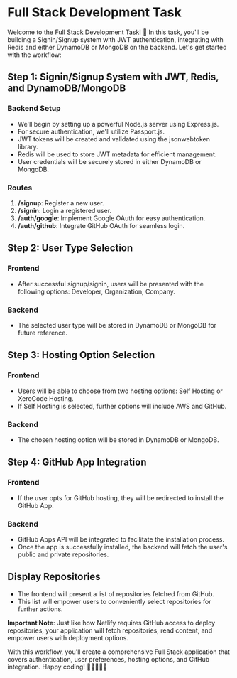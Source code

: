 # Full Stack Development Task

Welcome to the Full Stack Development Task! 🚀 In this task, you'll be building a Signin/Signup system with JWT authentication, integrating with Redis and either DynamoDB or MongoDB on the backend. Let's get started with the workflow:

## Step 1: Signin/Signup System with JWT, Redis, and DynamoDB/MongoDB

### Backend Setup
- We'll begin by setting up a powerful Node.js server using Express.js.
- For secure authentication, we'll utilize Passport.js.
- JWT tokens will be created and validated using the jsonwebtoken library.
- Redis will be used to store JWT metadata for efficient management.
- User credentials will be securely stored in either DynamoDB or MongoDB.

### Routes
1. **/signup**: Register a new user.
2. **/signin**: Login a registered user.
3. **/auth/google**: Implement Google OAuth for easy authentication.
4. **/auth/github**: Integrate GitHub OAuth for seamless login.

## Step 2: User Type Selection

### Frontend
- After successful signup/signin, users will be presented with the following options: Developer, Organization, Company.

### Backend
- The selected user type will be stored in DynamoDB or MongoDB for future reference.

## Step 3: Hosting Option Selection

### Frontend
- Users will be able to choose from two hosting options: Self Hosting or XeroCode Hosting.
- If Self Hosting is selected, further options will include AWS and GitHub.

### Backend
- The chosen hosting option will be stored in DynamoDB or MongoDB.

## Step 4: GitHub App Integration

### Frontend
- If the user opts for GitHub hosting, they will be redirected to install the GitHub App.

### Backend
- GitHub Apps API will be integrated to facilitate the installation process.
- Once the app is successfully installed, the backend will fetch the user's public and private repositories.

## Display Repositories
- The frontend will present a list of repositories fetched from GitHub.
- This list will empower users to conveniently select repositories for further actions.

**Important Note**: Just like how Netlify requires GitHub access to deploy repositories, your application will fetch repositories, read content, and empower users with deployment options.

With this workflow, you'll create a comprehensive Full Stack application that covers authentication, user preferences, hosting options, and GitHub integration. Happy coding! 🚀👩‍💻👨‍💻
